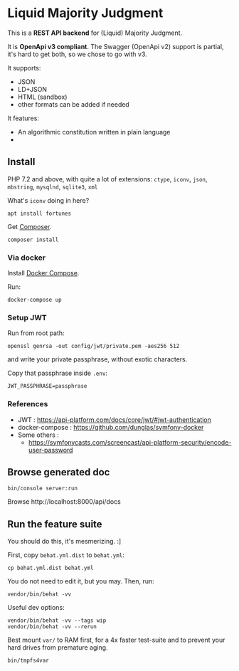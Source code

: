 # Liquid Majority Judgment

This is a **REST API backend** for (Liquid) Majority Judgment.

It is **OpenApi v3 compliant**.
The Swagger (OpenApi v2) support is partial, it's hard to get both, so we chose to go with v3.

It supports:
- JSON
- LD+JSON
- HTML (sandbox)
- other formats can be added if needed

It features:
- An algorithmic constitution written in plain language
- 


## Install

PHP 7.2 and above, with quite a lot of extensions:
`ctype`, `iconv`, `json`, `mbstring`, `mysqlnd`, `sqlite3`, `xml`

What's `iconv` doing in here?

    apt install fortunes 

Get [Composer](https://getcomposer.org).

    composer install


### Via docker

Install [Docker Compose](https://docs.docker.com/compose/install/).

Run:

    docker-compose up


### Setup JWT

Run from root path:

    openssl genrsa -out config/jwt/private.pem -aes256 512

and write your private passphrase, without exotic characters.

Copy that passphrase inside `.env`:

    JWT_PASSPHRASE=passphrase


### References

* JWT : https://api-platform.com/docs/core/jwt/#jwt-authentication
* docker-compose : https://github.com/dunglas/symfony-docker
* Some others :
    * https://symfonycasts.com/screencast/api-platform-security/encode-user-password


## Browse generated doc

    bin/console server:run

Browse http://localhost:8000/api/docs


## Run the feature suite

You should do this, it's mesmerizing.  :]

First, copy `behat.yml.dist` to `behat.yml`:

    cp behat.yml.dist behat.yml

You do not need to edit it, but you may.
Then, run:

    vendor/bin/behat -vv

Useful dev options:

    vendor/bin/behat -vv --tags wip
    vendor/bin/behat -vv --rerun

Best mount `var/` to RAM first, for a 4x faster test-suite and to prevent your hard drives from premature aging.

    bin/tmpfs4var
